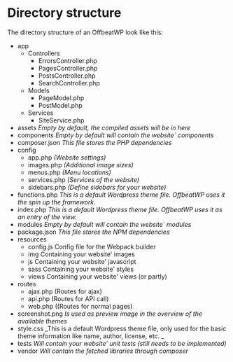 # Directory structure

The directory structure of an OffbeatWP look like this:

- app
    - Controllers
        - ErrorsController.php
        - PagesController.php
        - PostsController.php
        - SearchController.php
    - Models
        - PageModel.php
        - PostModel.php
    - Services
        - SiteService.php
- assets
    _Empty by default, the compiled assets will be in here_
- components
    _Empty by default will contain the website\` components_
- composer.json
    _This file stores the PHP dependencies_
- config
    - app.php 
        _(Website settings)_
    - images.php
        _(Additional image sizes)_
    - menus.php
        _(Menu locations)_
    - services.php
        _(Services of the website)_
    - sidebars.php
        _(Define sidebars for your website)_
- functions.php
    _This is a default Wordpress theme file. OffbeatWP uses it the spin up the framework._
- index.php
    _This is a default Wordpress theme file. OffbeatWP uses it as an entry of the view._
- modules
    _Empty by default will contain the website\` modules_
- package.json
    _This file stores the NPM dependencies_
- resources
    - config.js
        Config file for the Webpack builder
    - img
        Containing your website' images
    - js
        Containing your website' javascript
    - sass
        Containing your website' styles
    - views
        Containing your website' views (or partly)
- routes
    - ajax.php
        (Routes for ajax)
    - api.php
        (Routes for API call)
    - web.php
        ((Routes for normal pages)
- screenshot.png
    _Is used as preview image in the overview of the available themes_
- style.css
    _This is a default Wordpress theme file, only used for the basic theme information like name, author, license, etc. _
- tests
    _Will contain your website' unit tests (still needs to be implemented)_
- vendor
    _Will contain the fetched libraries through composer_
